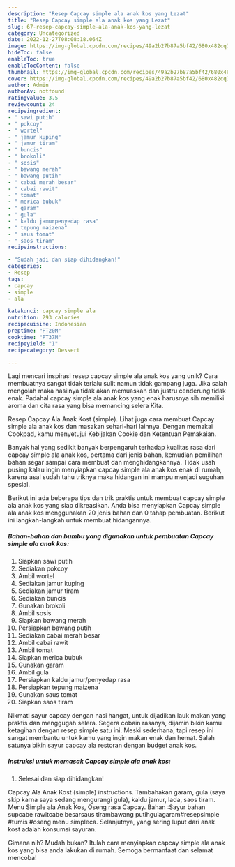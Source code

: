 ```yaml
---
description: "Resep Capcay simple ala anak kos yang Lezat"
title: "Resep Capcay simple ala anak kos yang Lezat"
slug: 67-resep-capcay-simple-ala-anak-kos-yang-lezat
category: Uncategorized
date: 2022-12-27T08:08:18.064Z
image: https://img-global.cpcdn.com/recipes/49a2b27b87a5bf42/680x482cq70/capcay-simple-ala-anak-kos-foto-resep-utama.jpg
hideToc: false
enableToc: true
enableTocContent: false
thumbnail: https://img-global.cpcdn.com/recipes/49a2b27b87a5bf42/680x482cq70/capcay-simple-ala-anak-kos-foto-resep-utama.jpg
cover: https://img-global.cpcdn.com/recipes/49a2b27b87a5bf42/680x482cq70/capcay-simple-ala-anak-kos-foto-resep-utama.jpg
author: Admin
authorAv: notfound
ratingvalue: 3.5
reviewcount: 24
recipeingredient:
- " sawi putih"
- " pokcoy"
- " wortel"
- " jamur kuping"
- " jamur tiram"
- " buncis"
- " brokoli"
- " sosis"
- " bawang merah"
- " bawang putih"
- " cabai merah besar"
- " cabai rawit"
- " tomat"
- " merica bubuk"
- " garam"
- " gula"
- " kaldu jamurpenyedap rasa"
- " tepung maizena"
- " saus tomat"
- " saos tiram"
recipeinstructions:

- "Sudah jadi dan siap dihidangkan!"
categories:
- Resep
tags:
- capcay
- simple
- ala

katakunci: capcay simple ala 
nutrition: 293 calories
recipecuisine: Indonesian
preptime: "PT20M"
cooktime: "PT37M"
recipeyield: "1"
recipecategory: Dessert

---
```





Lagi mencari inspirasi resep capcay simple ala anak kos yang unik? Cara membuatnya sangat tidak terlalu sulit namun tidak gampang juga. Jika salah mengolah maka hasilnya tidak akan memuaskan dan justru cenderung tidak enak. Padahal capcay simple ala anak kos yang enak harusnya sih memiliki aroma dan cita rasa yang bisa memancing selera Kita.





Resep Capcay Ala Anak Kost (simple). Lihat juga cara membuat Capcay simple ala anak kos dan masakan sehari-hari lainnya. Dengan memakai Cookpad, kamu menyetujui Kebijakan Cookie dan Ketentuan Pemakaian.

Banyak hal yang sedikit banyak berpengaruh terhadap kualitas rasa dari capcay simple ala anak kos, pertama dari jenis bahan, kemudian pemilihan bahan segar sampai cara membuat dan menghidangkannya. Tidak usah pusing kalau ingin menyiapkan capcay simple ala anak kos enak di rumah, karena asal sudah tahu triknya maka hidangan ini mampu menjadi suguhan spesial.






Berikut ini ada beberapa tips dan trik praktis untuk membuat capcay simple ala anak kos yang siap dikreasikan. Anda bisa menyiapkan Capcay simple ala anak kos menggunakan 20 jenis bahan dan 0 tahap pembuatan. Berikut ini langkah-langkah untuk membuat hidangannya.

<!--inarticleads1-->

##### Bahan-bahan dan bumbu yang digunakan untuk pembuatan Capcay simple ala anak kos:

1. Siapkan  sawi putih
1. Sediakan  pokcoy
1. Ambil  wortel
1. Sediakan  jamur kuping
1. Sediakan  jamur tiram
1. Sediakan  buncis
1. Gunakan  brokoli
1. Ambil  sosis
1. Siapkan  bawang merah
1. Persiapkan  bawang putih
1. Sediakan  cabai merah besar
1. Ambil  cabai rawit
1. Ambil  tomat
1. Siapkan  merica bubuk
1. Gunakan  garam
1. Ambil  gula
1. Persiapkan  kaldu jamur/penyedap rasa
1. Persiapkan  tepung maizena
1. Gunakan  saus tomat
1. Siapkan  saos tiram


Nikmati sayur capcay dengan nasi hangat, untuk dijadikan lauk makan yang praktis dan menggugah selera. Segera cobain rasanya, dijamin bikin kamu ketagihan dengan resep simple satu ini. Meski sederhana, tapi resep ini sangat membantu untuk kamu yang ingin makan enak dan hemat. Salah satunya bikin sayur capcay ala restoran dengan budget anak kos. 

<!--inarticleads2-->

##### Instruksi untuk memasak Capcay simple ala anak kos:


1. Selesai dan siap dihidangkan!

Capcay Ala Anak Kost (simple) instructions. Tambahakan garam, gula (saya skip karna saya sedang mengurangi gula), kaldu jamur, lada, saos tiram. Menu Simple ala Anak Kos, Oseng rasa Capcay. Bahan :Sayur bahan supcabe rawitcabe besarsaus tirambawang putihgulagaram#resepsimple #tumis #oseng menu simpleca. Selanjutnya, yang sering luput dari anak kost adalah konsumsi sayuran. 

Gimana nih? Mudah bukan? Itulah cara menyiapkan capcay simple ala anak kos yang bisa anda lakukan di rumah. Semoga bermanfaat dan selamat mencoba!
